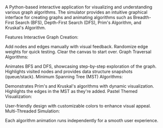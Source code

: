 A Python-based interactive application for visualizing and understanding various graph algorithms. The simulator provides an intuitive graphical interface for creating graphs and animating algorithms such as Breadth-First Search (BFS), Depth-First Search (DFS), Prim's Algorithm, and Kruskal's Algorithm.

Features
Interactive Graph Creation:

Add nodes and edges manually with visual feedback.
Randomize edge weights for quick testing.
Clear the canvas to start over.
Graph Traversal Algorithms:

Animates BFS and DFS, showcasing step-by-step exploration of the graph.
Highlights visited nodes and provides data structure snapshots (queue/stack).
Minimum Spanning Tree (MST) Algorithms:

Demonstrates Prim's and Kruskal's algorithms with dynamic visualization.
Highlights the edges in the MST as they're added.
Pastel Themed Visualization:

User-friendly design with customizable colors to enhance visual appeal.
Multi-Threaded Simulation:

Each algorithm animation runs independently for a smooth user experience.
